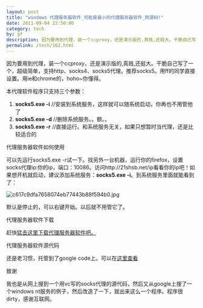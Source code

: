 ```yaml
---
layout: post
title: "windows 代理服务器软件_可能是最小的代理服务器软件_附源码!"
date: 2011-09-04 22:50:00
category: tech
by: gf
description: 因为要用到代理，装一个ccproxy，还是演示版的,真贱,还挺大。干脆自己写了一个，超级简单，支持http、socks4、socks5代理。推荐socks5。用ff的同学直接设置。用ie和chrome的，hoho~你
permalink: /tech/162.html
---
```

因为要用到代理，装一个ccproxy，还是演示版的,真贱,还挺大。干脆自己写了一个，超级简单，支持http、socks4、socks5代理。推荐socks5。用ff的同学直接设置。用ie和chrome的，hoho~你懂得。

本代理软件程序只支持三个参数：

1.  **socks5.exe -i** //安装到系统服务，这样就可以随系统启动，你再也不用管他了
2.  **socks5.exe -d** //删除系统服务。。额。。
3.  **socks5.exe -r** //直接运行。和系统服务无关，如果只想暂时当代理，还是比较适合的

代理服务器软件如何使用

可以先运行socks5.exe -r试一下。找另外一台机器，运行你的firefox，设置socks代理ip:你的ip，端口：10086。访问http://21shsb.net/ip看看你的ip吧！如果想开机就启动，建议添加系统服务：**socks5.exe -i**。到系统服务里面就能看到了：

![c617c9dfa7658074eb77443b88f594b0.jpg][]

默认是停止的，可以右键开始。以后就不用管它了。

代理服务器软件下载

赶快[猛击这里下载代理服务器软件吧。][Link 1]

代理服务器软件源代码

还是老习惯，托管到了google code上。可以在[这里查看][Link 2]

致谢

我也是从网上搜到一个用vc写的socks代理的源代码，然后又从google上搜了一个windows nt服务的例子，然后改造了一下，就出来这么一个程序。程序很dirty，感谢互联网。


[c617c9dfa7658074eb77443b88f594b0.jpg]: http://www.gfzj.us/gfzjus_blog/tech/2014-10-22/c617c9dfa7658074eb77443b88f594b0.jpg
[Link 1]: http://liuguangfeng.googlecode.com/files/socks5.rar
[Link 2]: http://code.google.com/p/liuguangfeng/source/browse/trunk/socks5.cpp